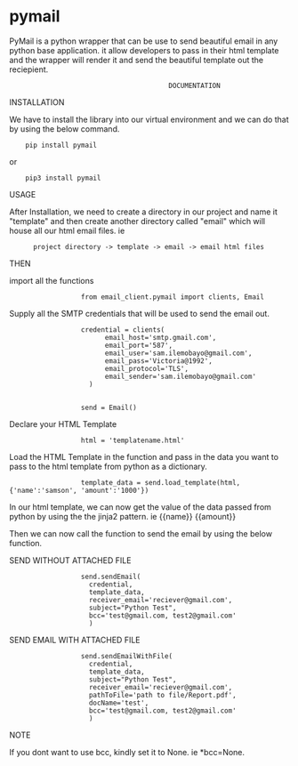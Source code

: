 # pymail

PyMail is a python wrapper that can be use to send beautiful email in any python base application. it allow developers to pass in their html template and the wrapper will render it and send the beautiful template out the reciepient. 

                                            DOCUMENTATION

INSTALLATION

We have to install the library into our virtual environment and we can do that by using the below command.

        pip install pymail

or

        pip3 install pymail


USAGE

After Installation, we need to create a directory in our project and name it "template" and then create another directory called "email" which will house all our html email files. ie

          project directory -> template -> email -> email html files


THEN

import all the functions

                      from email_client.pymail import clients, Email

Supply all the SMTP credentials that will be used to send the email out.

                      credential = clients(
                            email_host='smtp.gmail.com',
                            email_port='587',
                            email_user='sam.ilemobayo@gmail.com',
                            email_pass='Victoria@1992',
                            email_protocol='TLS',
                            email_sender='sam.ilemobayo@gmail.com'
                        )


                      send = Email()

Declare your HTML Template

                      html = 'templatename.html'

Load the HTML Template in the function and pass in the data you want to pass to the html template from python as a dictionary. 


                      template_data = send.load_template(html, {'name':'samson', 'amount':'1000'})

In our html template, we can now get the value of the data passed from python by using the the jinja2 pattern. ie 
                        {{name}} {{amount}}

Then we can now call the function to send the email by using the below function.

SEND WITHOUT ATTACHED FILE

                      send.sendEmail(
                        credential, 
                        template_data, 
                        receiver_email='reciever@gmail.com', 
                        subject="Python Test", 
                        bcc='test@gmail.com, test2@gmail.com'
                        )


SEND EMAIL WITH ATTACHED FILE

                      send.sendEmailWithFile(
                        credential, 
                        template_data, 
                        subject="Python Test", 
                        receiver_email='reciever@gmail.com',
                        pathToFile='path to file/Report.pdf', 
                        docName='test', 
                        bcc='test@gmail.com, test2@gmail.com'
                        )


NOTE

If you dont want to use bcc, kindly set it to None. ie *bcc=None.
        